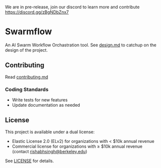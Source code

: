 We are in pre-release, join our discord to learn more and contribute https://discord.gg/zBgNDbZnx7

# Swarmflow

An AI Swarm Workflow Orchastration tool.
See [design.md](docs/design.md) to catchup on the design of the project.

## Contributing

Read [contributing.md](CONTRIBUTING.md)

### Coding Standards

- Write tests for new features
- Update documentation as needed

## License

This project is available under a dual license:
- Elastic License 2.0 (ELv2) for organizations with < $10k annual revenue
- Commercial license for organizations with ≥ $10k annual revenue (contact rishabhsingh@berkeley.edu)

See [LICENSE](LICENSE) for details.
